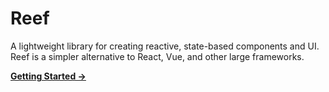 # Reef
A lightweight library for creating reactive, state-based components and UI. Reef is a simpler alternative to React, Vue, and other large frameworks.

**[Getting Started &rarr;](https://reefjs.com)**